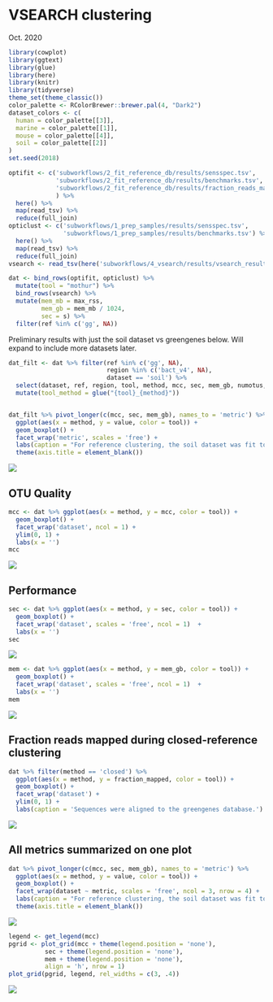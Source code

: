 VSEARCH clustering
================
Oct. 2020

``` r
library(cowplot)
library(ggtext)
library(glue)
library(here)
library(knitr)
library(tidyverse)
theme_set(theme_classic())
color_palette <- RColorBrewer::brewer.pal(4, "Dark2")
dataset_colors <- c(
  human = color_palette[[3]],
  marine = color_palette[[1]],
  mouse = color_palette[[4]],
  soil = color_palette[[2]]
)
set.seed(2018)

optifit <- c('subworkflows/2_fit_reference_db/results/sensspec.tsv',
             'subworkflows/2_fit_reference_db/results/benchmarks.tsv',
             'subworkflows/2_fit_reference_db/results/fraction_reads_mapped.tsv'
             ) %>% 
  here() %>% 
  map(read_tsv) %>%
  reduce(full_join) 
opticlust <- c('subworkflows/1_prep_samples/results/sensspec.tsv',
               'subworkflows/1_prep_samples/results/benchmarks.tsv') %>% 
  here() %>% 
  map(read_tsv) %>% 
  reduce(full_join) 
vsearch <- read_tsv(here('subworkflows/4_vsearch/results/vsearch_results.tsv'))

dat <- bind_rows(optifit, opticlust) %>% 
  mutate(tool = "mothur") %>% 
  bind_rows(vsearch) %>% 
  mutate(mem_mb = max_rss,
         mem_gb = mem_mb / 1024,
         sec = s) %>% 
  filter(ref %in% c('gg', NA))
```

Preliminary results with just the soil dataset vs greengenes below. Will
expand to include more datasets later.

``` r
dat_filt <- dat %>% filter(ref %in% c('gg', NA), 
                           region %in% c('bact_v4', NA),
                           dataset == 'soil') %>% 
  select(dataset, ref, region, tool, method, mcc, sec, mem_gb, numotus, fraction_mapped) %>% 
  mutate(tool_method = glue("{tool}_{method}"))


dat_filt %>% pivot_longer(c(mcc, sec, mem_gb), names_to = 'metric') %>% 
  ggplot(aes(x = method, y = value, color = tool)) +
  geom_boxplot() +
  facet_wrap('metric', scales = 'free') + 
  labs(caption = "For reference clustering, the soil dataset was fit to the greengenes db.") +
  theme(axis.title = element_blank())
```

![](figures/vsearch-soil-only-1.png)<!-- -->

## OTU Quality

``` r
mcc <- dat %>% ggplot(aes(x = method, y = mcc, color = tool)) +
  geom_boxplot() +
  facet_wrap('dataset', ncol = 1) +
  ylim(0, 1) + 
  labs(x = '')
mcc
```

![](figures/vsearch_mcc-1.png)<!-- -->

## Performance

``` r
sec <- dat %>% ggplot(aes(x = method, y = sec, color = tool)) +
  geom_boxplot() +
  facet_wrap('dataset', scales = 'free', ncol = 1)  +
  labs(x = '')
sec
```

![](figures/vsearch_runtime-1.png)<!-- -->

``` r
mem <- dat %>% ggplot(aes(x = method, y = mem_gb, color = tool)) +
  geom_boxplot() +
  facet_wrap('dataset', scales = 'free', ncol = 1)  +
  labs(x = '')
mem
```

![](figures/vsearch_runtime-2.png)<!-- -->

## Fraction reads mapped during closed-reference clustering

``` r
dat %>% filter(method == 'closed') %>% 
  ggplot(aes(x = method, y = fraction_mapped, color = tool)) +
  geom_boxplot() +
  facet_wrap('dataset') +
  ylim(0, 1) +
  labs(caption = 'Sequences were aligned to the greengenes database.')
```

![](figures/vsearch_fraction-1.png)<!-- -->

## All metrics summarized on one plot

``` r
dat %>% pivot_longer(c(mcc, sec, mem_gb), names_to = 'metric') %>% 
  ggplot(aes(x = method, y = value, color = tool)) +
  geom_boxplot() +
  facet_wrap(dataset ~ metric, scales = 'free', ncol = 3, nrow = 4) + 
  labs(caption = "For reference clustering, the soil dataset was fit to the greengenes db.") +
  theme(axis.title = element_blank())
```

![](figures/vsearch_summary-1.png)<!-- -->

``` r
legend <- get_legend(mcc)
pgrid <- plot_grid(mcc + theme(legend.position = 'none'), 
          sec + theme(legend.position = 'none'), 
          mem + theme(legend.position = 'none'), 
          align = 'h', nrow = 1)
plot_grid(pgrid, legend, rel_widths = c(3, .4))
```

![](figures/vsearch_cowplot-1.png)<!-- -->

